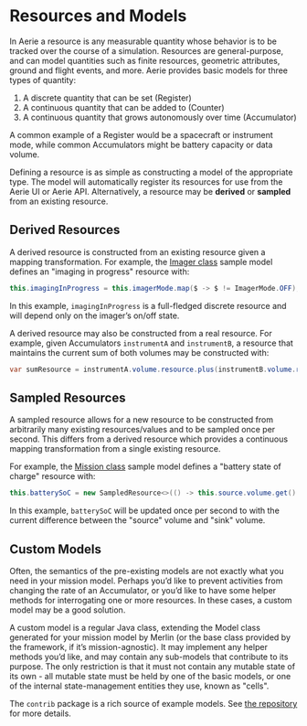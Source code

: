 # Resources and Models

In Aerie a resource is any measurable quantity whose behavior is to be tracked over the course of a simulation. Resources are general-purpose, and can model quantities such as finite resources, geometric attributes, ground and flight events, and more. Aerie provides basic models for three types of quantity:

1. A discrete quantity that can be set (Register)
1. A continuous quantity that can be added to (Counter)
1. A continuous quantity that grows autonomously over time (Accumulator)

A common example of a Register would be a spacecraft or instrument mode, while common Accumulators might be battery capacity or data volume.

Defining a resource is as simple as constructing a model of the appropriate type. The model will automatically register its resources for use from the Aerie UI or Aerie API. Alternatively, a resource may be **derived** or **sampled** from an existing resource.

## Derived Resources

A derived resource is constructed from an existing resource given a mapping transformation. For example, the [Imager class](https://github.com/NASA-AMMOS/aerie/blob/develop/examples/foo-missionmodel/src/main/java/gov/nasa/jpl/aerie/foomissionmodel/models/Imager.java) sample model defines an "imaging in progress" resource with:

```java
this.imagingInProgress = this.imagerMode.map($ -> $ != ImagerMode.OFF);
```

In this example, `imagingInProgress` is a full-fledged discrete resource and will depend only on the imager’s on/off state.

A derived resource may also be constructed from a real resource. For example, given Accumulators `instrumentA` and `instrumentB`, a resource that maintains the current sum of both volumes may be constructed with:

```java
var sumResource = instrumentA.volume.resource.plus(instrumentB.volume.resource);
```

## Sampled Resources

A sampled resource allows for a new resource to be constructed from arbitrarily many existing resources/values and to be sampled once per second. This differs from a derived resource which provides a continuous mapping transformation from a single existing resource.

For example, the [Mission class](https://github.com/NASA-AMMOS/aerie/blob/develop/examples/foo-missionmodel/src/main/java/gov/nasa/jpl/aerie/foomissionmodel/Mission.java) sample model defines a "battery state of charge" resource with:

```java
this.batterySoC = new SampledResource<>(() -> this.source.volume.get() - this.sink.volume.get());
```

In this example, `batterySoC` will be updated once per second to with the current difference between the "source" volume and "sink" volume.

## Custom Models

Often, the semantics of the pre-existing models are not exactly what you need in your mission model. Perhaps you’d like to prevent activities from changing the rate of an Accumulator, or you’d like to have some helper methods for interrogating one or more resources. In these cases, a custom model may be a good solution.

A custom model is a regular Java class, extending the Model class generated for your mission model by Merlin (or the base class provided by the framework, if it’s mission-agnostic). It may implement any helper methods you’d like, and may contain any sub-models that contribute to its purpose. The only restriction is that it must not contain any mutable state of its own - all mutable state must be held by one of the basic models, or one of the internal state-management entities they use, known as "cells".

The `contrib` package is a rich source of example models. See [the repository](https://github.com/NASA-AMMOS/aerie/tree/develop/contrib/src/main/java/gov/nasa/jpl/aerie/contrib/models) for more details.
